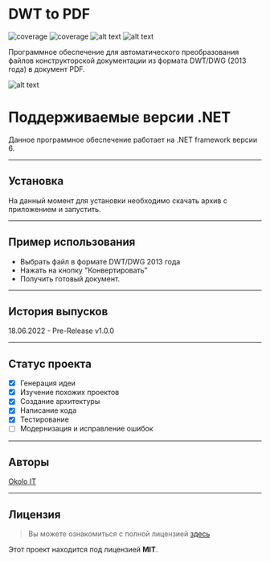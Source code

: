 # DWT to PDF
![coverage](https://img.shields.io/badge/version-1.1.2-blue) ![coverage](https://img.shields.io/badge/-Okolo%20IT-orange) ![alt text](https://github.com/open-telemetry/opentelemetry-dotnet/actions/workflows/linux-ci.yml/badge.svg?branch=main) ![alt text](https://github.com/open-telemetry/opentelemetry-dotnet/actions/workflows/windows-ci.yml/badge.svg?branch=main)

Программное обеспечение для автоматического преобразования файлов конструкторской документации из формата DWT/DWG (2013 года) в документ PDF.

![alt text](https://sun9-69.userapi.com/impg/iWZHu51LjRRQ_v9r7MrRI8UAZ45r5Yaz8bnV4Q/Js_5PS70NPU.jpg?size=807x470&quality=96&sign=7f11b8de58bfa9a83555db1e85e2a113&type=album "Диаграмма классов")

# Поддерживаемые версии .NET

Данное программное обеспечение работает на .NET framework версии 6.

---
## Установка

На данный момент для установки необходимо скачать архив с приложением и запустить.

---
## Пример использования

- Выбрать файл в формате DWT/DWG 2013 года
- Нажать на кнопку "Конвертировать"
- Получить готовый документ.

---
## История выпусков

18.06.2022 - Pre-Release v1.0.0

---
## Статус проекта

 - [x] Генерация идеи
 - [x] Изучение похожих проектов
 - [x] Создание архитектуры
 - [x] Написание кода
 - [x] Тестирование
 - [ ] Модернизация и исправление ошибок

---
## Авторы

[Okolo IT](https://vk.com/okolo_it_govnokoding)

---
## Лицензия
>Вы можете ознакомиться с полной лицензией [здесь](https://github.com/IgorAntun/node-chat/blob/master/LICENSE)

Этот проект находится под лицензией **MIT**.
